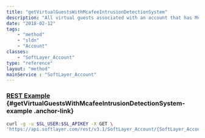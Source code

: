 ```yaml
---
title: "getVirtualGuestsWithMcafeeIntrusionDetectionSystem"
description: "All virtual guests associated with an account that has McAfee Secure Intrusion Detection System software components."
date: "2018-02-12"
tags:
    - "method"
    - "sldn"
    - "Account"
classes:
    - "SoftLayer_Account"
type: "reference"
layout: "method"
mainService : "SoftLayer_Account"
---
```


### [REST Example](#getVirtualGuestsWithMcafeeIntrusionDetectionSystem-example) <a href="/article/rest/"><i class="fas fa-question"></i></a> {#getVirtualGuestsWithMcafeeIntrusionDetectionSystem-example .anchor-link} 
```bash
curl -g -u $SL_USER:$SL_APIKEY -X GET \
'https://api.softlayer.com/rest/v3.1/SoftLayer_Account/{SoftLayer_AccountID}/getVirtualGuestsWithMcafeeIntrusionDetectionSystem'
```
